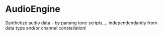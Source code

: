 # AudioEngine
Synthetize audio data - by parsing tone scripts,... independendantly from data type and/or channel constellation!
